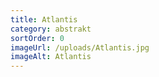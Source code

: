 ```yaml
---
title: Atlantis
category: abstrakt
sortOrder: 0
imageUrl: /uploads/Atlantis.jpg
imageAlt: Atlantis
---
```

